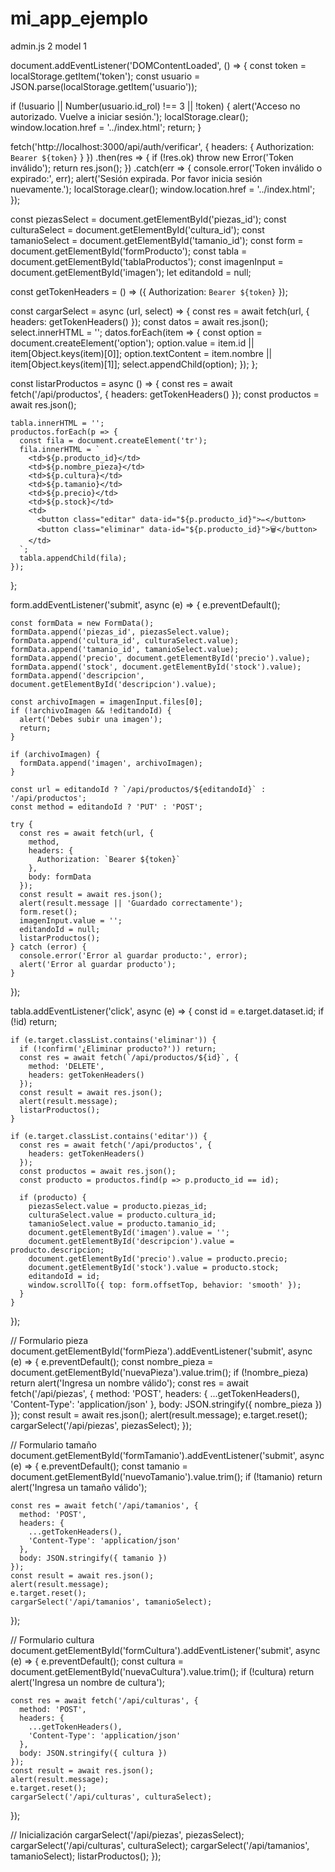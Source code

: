 # mi_app_ejemplo
admin.js 2
model 1

document.addEventListener('DOMContentLoaded', () => {
  const token = localStorage.getItem('token');
  const usuario = JSON.parse(localStorage.getItem('usuario'));

  if (!usuario || Number(usuario.id_rol) !== 3 || !token) {
    alert('Acceso no autorizado. Vuelve a iniciar sesión.');
    localStorage.clear();
    window.location.href = '../index.html';
    return;
  }

  fetch('http://localhost:3000/api/auth/verificar', {
    headers: {
      Authorization: `Bearer ${token}`
    }
  })
    .then(res => {
      if (!res.ok) throw new Error('Token inválido');
      return res.json();
    })
    .catch(err => {
      console.error('Token inválido o expirado:', err);
      alert('Sesión expirada. Por favor inicia sesión nuevamente.');
      localStorage.clear();
      window.location.href = '../index.html';
    });

  const piezasSelect = document.getElementById('piezas_id');
  const culturaSelect = document.getElementById('cultura_id');
  const tamanioSelect = document.getElementById('tamanio_id');
  const form = document.getElementById('formProducto');
  const tabla = document.getElementById('tablaProductos');
  const imagenInput = document.getElementById('imagen');
  let editandoId = null;

  const getTokenHeaders = () => ({
    Authorization: `Bearer ${token}`
  });

  const cargarSelect = async (url, select) => {
    const res = await fetch(url, { headers: getTokenHeaders() });
    const datos = await res.json();
    select.innerHTML = '';
    datos.forEach(item => {
      const option = document.createElement('option');
      option.value = item.id || item[Object.keys(item)[0]];
      option.textContent = item.nombre || item[Object.keys(item)[1]];
      select.appendChild(option);
    });
  };

  const listarProductos = async () => {
    const res = await fetch('/api/productos', { headers: getTokenHeaders() });
    const productos = await res.json();

    tabla.innerHTML = '';
    productos.forEach(p => {
      const fila = document.createElement('tr');
      fila.innerHTML = `
        <td>${p.producto_id}</td>
        <td>${p.nombre_pieza}</td>
        <td>${p.cultura}</td>
        <td>${p.tamanio}</td>
        <td>${p.precio}</td>
        <td>${p.stock}</td>
        <td>
          <button class="editar" data-id="${p.producto_id}">✏️</button>
          <button class="eliminar" data-id="${p.producto_id}">🗑️</button>
        </td>
      `;
      tabla.appendChild(fila);
    });
  };

  form.addEventListener('submit', async (e) => {
    e.preventDefault();

    const formData = new FormData();
    formData.append('piezas_id', piezasSelect.value);
    formData.append('cultura_id', culturaSelect.value);
    formData.append('tamanio_id', tamanioSelect.value);
    formData.append('precio', document.getElementById('precio').value);
    formData.append('stock', document.getElementById('stock').value);
    formData.append('descripcion', document.getElementById('descripcion').value);

    const archivoImagen = imagenInput.files[0];
    if (!archivoImagen && !editandoId) {
      alert('Debes subir una imagen');
      return;
    }

    if (archivoImagen) {
      formData.append('imagen', archivoImagen);
    }

    const url = editandoId ? `/api/productos/${editandoId}` : '/api/productos';
    const method = editandoId ? 'PUT' : 'POST';

    try {
      const res = await fetch(url, {
        method,
        headers: {
          Authorization: `Bearer ${token}`
        },
        body: formData
      });
      const result = await res.json();
      alert(result.message || 'Guardado correctamente');
      form.reset();
      imagenInput.value = '';
      editandoId = null;
      listarProductos();
    } catch (error) {
      console.error('Error al guardar producto:', error);
      alert('Error al guardar producto');
    }
  });

  tabla.addEventListener('click', async (e) => {
    const id = e.target.dataset.id;
    if (!id) return;

    if (e.target.classList.contains('eliminar')) {
      if (!confirm('¿Eliminar producto?')) return;
      const res = await fetch(`/api/productos/${id}`, {
        method: 'DELETE',
        headers: getTokenHeaders()
      });
      const result = await res.json();
      alert(result.message);
      listarProductos();
    }

    if (e.target.classList.contains('editar')) {
      const res = await fetch('/api/productos', {
        headers: getTokenHeaders()
      });
      const productos = await res.json();
      const producto = productos.find(p => p.producto_id == id);

      if (producto) {
        piezasSelect.value = producto.piezas_id;
        culturaSelect.value = producto.cultura_id;
        tamanioSelect.value = producto.tamanio_id;
        document.getElementById('imagen').value = '';
        document.getElementById('descripcion').value = producto.descripcion;
        document.getElementById('precio').value = producto.precio;
        document.getElementById('stock').value = producto.stock;
        editandoId = id;
        window.scrollTo({ top: form.offsetTop, behavior: 'smooth' });
      }
    }
  });

  // Formulario pieza
  document.getElementById('formPieza').addEventListener('submit', async (e) => {
    e.preventDefault();
    const nombre_pieza = document.getElementById('nuevaPieza').value.trim();
    if (!nombre_pieza) return alert('Ingresa un nombre válido');
    const res = await fetch('/api/piezas', {
      method: 'POST',
      headers: {
        ...getTokenHeaders(),
        'Content-Type': 'application/json'
      },
      body: JSON.stringify({ nombre_pieza })
    });
    const result = await res.json();
    alert(result.message);
    e.target.reset();
    cargarSelect('/api/piezas', piezasSelect);
  });

  // Formulario tamaño
  document.getElementById('formTamanio').addEventListener('submit', async (e) => {
    e.preventDefault();
    const tamanio = document.getElementById('nuevoTamanio').value.trim();
    if (!tamanio) return alert('Ingresa un tamaño válido');

    const res = await fetch('/api/tamanios', {
      method: 'POST',
      headers: {
        ...getTokenHeaders(),
        'Content-Type': 'application/json'
      },
      body: JSON.stringify({ tamanio })
    });
    const result = await res.json();
    alert(result.message);
    e.target.reset();
    cargarSelect('/api/tamanios', tamanioSelect);
  });

  // Formulario cultura
  document.getElementById('formCultura').addEventListener('submit', async (e) => {
    e.preventDefault();
    const cultura = document.getElementById('nuevaCultura').value.trim();
    if (!cultura) return alert('Ingresa un nombre de cultura');

    const res = await fetch('/api/culturas', {
      method: 'POST',
      headers: {
        ...getTokenHeaders(),
        'Content-Type': 'application/json'
      },
      body: JSON.stringify({ cultura })
    });
    const result = await res.json();
    alert(result.message);
    e.target.reset();
    cargarSelect('/api/culturas', culturaSelect);
  });

  // Inicialización
  cargarSelect('/api/piezas', piezasSelect);
  cargarSelect('/api/culturas', culturaSelect);
  cargarSelect('/api/tamanios', tamanioSelect);
  listarProductos();
});